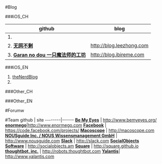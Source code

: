 #Blog

###iOS_CH

| github | blog |
|--------|------|
|1. **[]()** ||
|2. **[无网不剩](https://github.com/lzyy/wuditoo)**| <http://blog.leezhong.com> |
|3. **[Garan no dou 一只魔法师的工坊](https://github.com/ibireme/)**| <http://blog.ibireme.com> |

###iOS_EN

1. [theNerdBlog](http://blog.bignerdranch.com)
2. []()


###Other_CH

###Other_EN

#Forumw

#Team
 github | site
--------|------
**[Be My Eyes]()** | <http://www.bemyeyes.org/>
**[enormego](https://github.com/enormego)**|<http://www.enormego.com>
**[Facebook](https://github.com/facebook)** | <https://code.facebook.com/projects/>
**[Macoscope](https://github.com/macoscope)** | <http://macoscope.com>
**[NOUSguide Inc. / NOUS Wissensmanagement GmbH](https://github.com/NOUSguide)** | <http://www.nousguide.com>
**[Slack](https://github.com/slackhq)** | <http://slack.com>
**[SocialObjects Software](https://github.com/SocialObjects-Software)** | <http://socialobjects.am>
**[Square](https://github.com/square)** | <http://square.github.io>
**[thoughtbot, inc.](https://github.com/thoughtbot)** | <http://robots.thoughtbot.com>
**[Yalantis](https://github.com/Yalantis)**| <http://www.yalantis.com>


